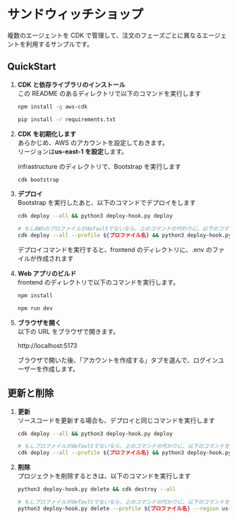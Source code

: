 # サンドウィッチショップ

複数のエージェントを CDK で管理して、注文のフェーズごとに異なるエージェントを利用するサンプルです。

## QuickStart

1.  **CDK と依存ライブラリのインストール**  
    この README のあるディレクトリで以下のコマンドを実行します

    ```bash
    npm install -g aws-cdk
    ```

    ```bash
    pip install -r requirements.txt
    ```

1.  **CDK を初期化します**  
    あらかじめ、AWS のアカウントを設定しておきます。  
    リージョンは**us-east-1 を設定**します。

    infrastructure のディレクトリで、Bootstrap を実行します

    ```bash
    cdk bootstrap
    ```

1.  **デプロイ**  
    Bootstrap を実行したあと、以下のコマンドでデプロイをします

    ```bash
    cdk deploy --all && python3 deploy-hook.py deploy

    # もしAWSのプロファイルがdefaultでないなら、上のコマンドの代わりに、以下のコマンドを実行します
    cdk deploy --all --profile ${プロファイル名} && python3 deploy-hook.py deploy --profile ${プロファイル名} --region us-east-1
    ```

    デプロイコマンドを実行すると、frontend のディレクトリに、.env のファイルが作成されます

1.  **Web アプリのビルド**  
    frontend のディレクトリで以下のコマンドを実行します。

    ```bash
    npm install
    ```

    ```bash
    npm run dev
    ```

1.  **ブラウザを開く**  
    以下の URL をブラウザで開きます。

    http://localhost:5173

    ブラウザで開いた後、「アカウントを作成する」タブを選んで、ログインユーザーを作成します。

## 更新と削除

1.  **更新**  
    ソースコードを更新する場合も、デプロイと同じコマンドを実行します

    ```bash
    cdk deploy --all && python3 deploy-hook.py deploy

    # もしプロファイルがdefaultでないなら、上のコマンドの代わりに、以下のコマンドを実行します
    cdk deploy --all --profile ${プロファイル名} && python3 deploy-hook.py deploy --profile ${プロファイル名} --region us-east-1
    ```

1.  **削除**  
    プロジェクトを削除するときは、以下のコマンドを実行します

    ```bash
    python3 deploy-hook.py delete && cdk destroy --all

    # もしプロファイルがdefaultでないなら、上のコマンドの代わりに、以下のコマンドを実行します
    python3 deploy-hook.py delete --profile ${プロファイル名} --region us-east-1 && cdk destroy --all --profile ${プロファイル名}
    ```
